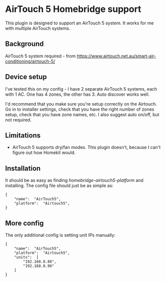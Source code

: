 
# AirTouch 5 Homebridge support
This plugin is designed to support an AirTouch 5 system.  It works for me with multiple AirTouch systems.

## Background

  

AirTouch 5 system required - from https://www.airtouch.net.au/smart-air-conditioning/airtouch-5/
  

## Device setup

  
I've tested this on my config - I have 2 separate AirTouch 5 systems, each with 1 AC.  One has 4 zones, the other has 3.  Auto discover works well.

I'd recommend that you make sure you're setup correctly on the Airtouch.  Go in to installer settings, check that you have the right number of zones setup, check that you have zone names, etc.  I also suggest auto on/off, but not required. 

  

## Limitations

  
* AirTouch 5 supports dry/fan modes.  This plugin doesn't, because I can't figure out how Homekit would.  
  

## Installation
It should be as easy as finding *homebridge-airtouch5-platform* and installing.  The config file should just be as simple as:

    {
	    "name":  "AirTouch5",
	    "platform":  "Airtouch5",  
    }

## More config
The only additional config is setting unit IPs manually:

    {
	    "name":  "AirTouch5",
	    "platform":  "Airtouch5",  
	    "units":  [
		    "192.168.8.86",
		    "192.168.8.96"
	    ]
    }

  

